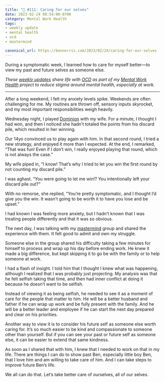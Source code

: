 ```yaml
---
title: "🧠 #111: Caring for our selves"
date: 2023-02-24 08:54:00-0700
category: Mental Work Health
tags:
- weekly update
- mental health
- ocd
- mastermind

canonical_url: https://bennorris.com/2023/02/24/caring-for-our-selves
---
```


During a symptomatic week, I learned how to care for myself better—to view my past and future selves as someone else.

_These [weekly updates](https://bennorris.com/tags/weekly-update/) share life with [OCD](https://bennorris.com/tags/ocd/) as part of my [Mental Work Health](https://bennorris.com/mental-work-health/) project to reduce stigma around mental health, especially at work._

***

After a long weekend, I felt my anxiety levels spike. Weekends are often challenging for me. My routines are thrown off, sensory inputs skyrocket, and my most important responsibilities weigh heavily.

Wednesday night, I played [Dominion](https://en.wikipedia.org/wiki/Dominion_(card_game)) with my wife. For a minute, I thought I had won, and then I noticed she hadn’t totaled the points from his discard pile, which resulted in her winning.

Our 14yo convinced us to play again with him. In that second round, I tried a new strategy, and enjoyed it more than I expected. At the end, I remarked, “That was fun! Even if I don’t win, I really enjoyed playing that round, which is not always the case.”

My wife piped in, “I know! That’s why I tried to let you win the first round by not counting my discard pile.”

I was aghast. “You were going to let me win!? You intentionally left your discard pile out?”

With no remorse, she replied, “You’re pretty symptomatic, and I thought I’d give you the win. It wasn’t going to be worth it to have you lose and be upset.”

I had known I was feeling more anxiety, but I hadn’t known that I was treating people differently and that it was so obvious.

The next day, I was talking with my [mastermind](https://bennorris.com/tags/mastermind/) group and shared the experience with them. It felt good to admit and own my struggle.

Someone else in the group shared his difficulty taking a few minutes for himself to process and wrap up his day before ending work. He knew it made a big difference, but kept skipping it to go be with the family or to help someone at work.

I had a flash of insight. I told him that I thought I knew what was happening, although I realized that I was probably just projecting. My analysis was that he felt selfish taking that time, and then had inner conflict at doing it because he doesn’t want to be selfish.

Instead of viewing it as being selfish, he needed to see it as a moment of care for the people that matter to him. He will be a better husband and father if he can wrap up work and be fully present with the family. And he will be a better leader and employee if he can start the next day prepared and clear on his priorities.

Another way to view it is to consider his future self as someone else worth caring for. It’s so much easier to be kind and compassionate to someone other than yourself. But if you can see your past or future self as someone else, it can be easier to extend that same kindness.

As soon as I shared that with him, I knew that I needed to work on that in my life. There are things I can do to show past Ben, especially little boy Ben, that I love him and am willing to take care of him. And I can take steps to improve future Ben’s life.

We all can do that. Let’s take better care of ourselves, all of our selves.



